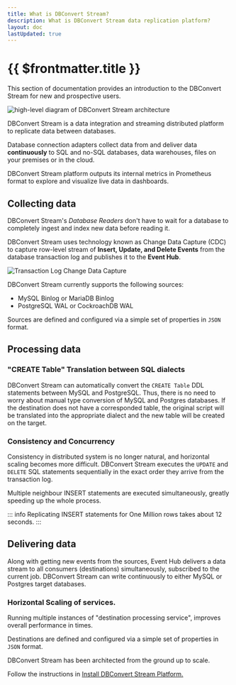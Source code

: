 ```yaml
---
title: What is DBConvert Stream?
description: What is DBConvert Stream data replication platform?
layout: doc
lastUpdated: true
---
```


# {{ $frontmatter.title }}


This section of documentation provides an introduction to the DBConvert Stream for new and prospective users.

![high-level diagram of DBConvert Stream architecture](/images/dbconvert-stream-high-level-diagram.png)

DBConvert Stream is a data integration and streaming distributed platform to replicate data between databases. 

Database connection adapters collect data from and deliver data **continuously** to SQL and no-SQL databases, data warehouses, files on your premises or in the cloud. 

DBConvert Stream platform outputs its internal metrics in Prometheus format to explore and visualize live data in dashboards.


## Collecting data

DBConvert Stream's *Database Readers* don't have to wait for a database to completely ingest and index new data before reading it.

DBConvert Stream uses technology known as Change Data Capture (CDC) to capture row-level stream of **Insert, Update, and Delete Events** from the database transaction log and publishes it to the **Event Hub**.


![Transaction Log Change Data Capture](/images/log-cdc.png)


DBConvert Stream currently supports the following sources:

- MySQL Binlog or MariaDB Binlog
- PostgreSQL WAL or CockroachDB WAL

Sources are defined and configured via a simple set of properties in `JSON` format. 


## Processing data

### "CREATE Table" Translation between SQL dialects

DBConvert Stream can automatically convert the `CREATE Table` DDL statements between MySQL and PostgreSQL. Thus, there is no need to worry about manual type conversion of MySQL and Postgres databases. If the destination does not have a corresponded table, the original script will be translated into the appropriate dialect and the new table will be created on the target.


### Consistency and Concurrency
Consistency in distributed system is no longer natural, and horizontal scaling becomes more difficult. 
DBConvert Stream executes the `UPDATE` and `DELETE` SQL statements sequentially in the exact order they arrive from the transaction log.

Multiple neighbour INSERT statements are executed simultaneously, greatly speeding up the whole process.

::: info
Replicating INSERT statements for One Million rows takes about 12 seconds. 
:::


## Delivering data

Along with getting new events from the sources, Event Hub delivers a data stream to all consumers (destinations) simultaneously, subscribed to the current job.
DBConvert Stream can write continuously to either MySQL or Postgres target databases.

### Horizontal Scaling of services.
Running multiple instances of "destination processing service", improves overall performance in times.

Destinations are defined and configured via a simple set of properties in `JSON` format. 


DBConvert Stream has been architected from the ground up to scale.



Follow the instructions in [Install DBConvert Stream Platform.](/guide/install)